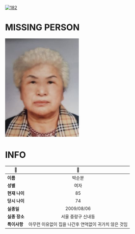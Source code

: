 [![182](https://img.shields.io/badge/%EC%8B%A4%EC%A2%85%EC%8B%A0%EA%B3%A0%EB%8A%94%20%EA%B5%AD%EB%B2%88%EC%97%86%EC%9D%B4-182-blue)](http://safe182.go.kr/index.do)

# MISSING PERSON

<img src="./missing_person.jpg">

# INFO

|🔑|💎|
|--|:--:|
|**이름**|박순분|
|**성별**|여자|
|**현재 나이**|85|
|**당시 나이**|74|
|**실종일**|2009/08/06|
|**실종 장소**|서울 중랑구 신내동 |
|**특이사항**|아무런 이유없이 집을 나간후 연억없이 귀가치 않은 것임|
